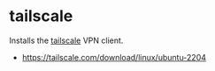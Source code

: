 # tailscale

Installs the [tailscale](https://tailscale.com) VPN client.

- https://tailscale.com/download/linux/ubuntu-2204
